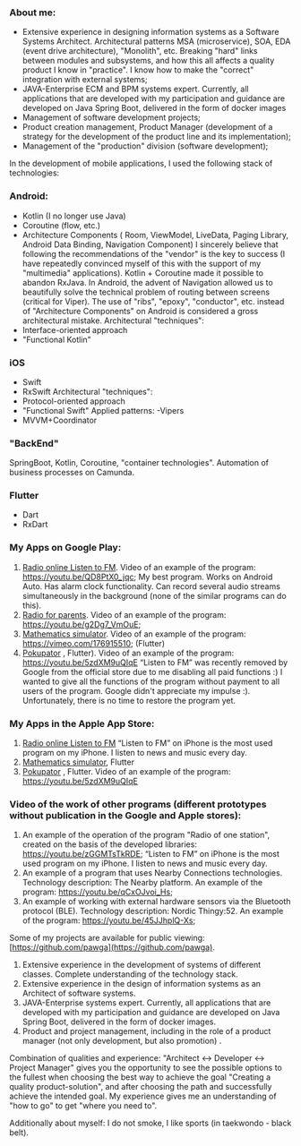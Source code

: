 ### About me:
* Extensive experience in designing information systems as a Software Systems Architect. Architectural patterns MSA (microservice), SOA, EDA (event drive architecture), "Monolith", etc. Breaking "hard" links between modules and subsystems, and how this all affects a quality product I know in "practice". I know how to make the "correct" integration with external systems;
* JAVA-Enterprise ECM and BPM systems expert. Currently, all applications that are developed with my participation and guidance are developed on Java Spring Boot, delivered in the form of docker images
* Management of software development projects;
* Product creation management, Product Manager
  (development of a strategy for the development of the product line and its implementation);
* Management of the "production" division (software development);

In the development of mobile applications, I used the following stack of technologies:
### Android:
- Kotlin (I no longer use Java)
- Coroutine (flow, etc.)
- Architecture Components ( Room, ViewModel, LiveData, Paging Library, Android Data Binding, Navigation Component) I sincerely believe that following the recommendations of the "vendor" is the key to success (I have repeatedly convinced myself of this with the support of my "multimedia" applications). Kotlin + Coroutine made it possible to abandon RxJava. In Android, the advent of Navigation allowed us to beautifully solve the technical problem of routing between screens (critical for Viper). The use of "ribs", "epoxy", "conductor", etc. instead of "Architecture Components" on Android is considered a gross architectural mistake.
  Architectural "techniques":
- Interface-oriented approach
- "Functional Kotlin"
### iOS
- Swift
- RxSwift
  Architectural "techniques":
- Protocol-oriented approach
- "Functional Swift"
  Applied patterns:
  -Vipers
- MVVM+Coordinator
### "BackEnd"
   SpringBoot, Kotlin, Coroutine, "container technologies". Automation of business processes on Camunda.
### Flutter 
   - Dart
   - RxDart

### My Apps on Google Play:
1) [Radio online Listen to FM](https://play.google.com/store/apps/details?id=com.pawga.radio). Video of an example of the program: https://youtu.be/QD8PtX0_jqc; My best program. Works on Android Auto. Has alarm clock functionality. Can record several audio streams simultaneously in the background (none of the similar programs can do this).
2) [Radio for parents](https://play.google.com/store/apps/details?id=com.pawga.radioforchildren). Video of an example of the program: https://youtu.be/g2Dg7_VmOuE;
3) [Mathematics simulator](https://play.google.com/store/apps/details?id=com.pawga.educationmathematics). Video of an example of the program: https://vimeo.com/176915510; (Flutter)
4) [Pokupator](https://play.google.com/store/apps/details?id=com.pawga.pokupator) , Flutter). Video of an example of the program: https://youtu.be/5zdXM9uQIqE
“Listen to FM” was recently removed by Google from the official store due to me disabling all paid functions :) I wanted to give all the functions of the program without payment to all users of the program. Google didn't appreciate my impulse :). Unfortunately, there is no time to restore the program yet.

### My Apps in the Apple App Store:
1) [Radio online Listen to FM](https://apps.apple.com/app/id1372435744) “Listen to FM” on iPhone is the most used program on my iPhone. I listen to news and music every day.
2) [Mathematics simulator](https://apps.apple.com/us/app/%D1%82%D1%80%D0%B5%D0%BD%D0%B0%D0%B6%D0%B5%D1%80-%D0%BF%D0%BE-%D0%BC%D0%B0%D1%82%D0%B5%D0%BC%D0%B0%D1%82%D0%B8%D0%BA%D0%B5/id1572259439), Flutter
3) [Pokupator](https://apps.apple.com/us/app/pokupator/id1593895021) , Flutter. Video of an example of the program: https://youtu.be/5zdXM9uQIqE

### Video of the work of other programs (different prototypes without publication in the Google and Apple stores):
1) An example of the operation of the program "Radio of one station", created on the basis of the developed libraries: https://youtu.be/zGGMTsTkRDE; “Listen to FM” on iPhone is the most used program on my iPhone. I listen to news and music every day.
2) An example of a program that uses Nearby Connections technologies. Technology description: The Nearby platform. An example of the program: https://youtu.be/qCxOJvoi_Hs;
3) An example of working with external hardware sensors via the Bluetooth protocol (BLE). Technology description: Nordic Thingy:52. An example of the program: https://youtu.be/45JJhplQ-Xs;

Some of my projects are available for public viewing: [https://github.com/pawga](https://github.com/pawga).

1) Extensive experience in the development of systems of different classes. Complete understanding of the technology stack.
2) Extensive experience in the design of information systems as an Architect of software systems.
3) JAVA-Enterprise systems expert. Currently, all applications that are developed with my participation and guidance are developed on Java Spring Boot, delivered in the form of docker images.
4) Product and project management, including in the role of a product manager (not only development, but also promotion) .

Combination of qualities and experience: "Architect <-> Developer <-> Project Manager" gives you the opportunity to see the possible options to the fullest when choosing the best way to achieve the goal "Creating a quality product-solution", and after choosing the path and successfully achieve the intended goal. My experience gives me an understanding of "how to go" to get "where you need to".

Additionally about myself: I do not smoke, I like sports (in taekwondo - black belt).

